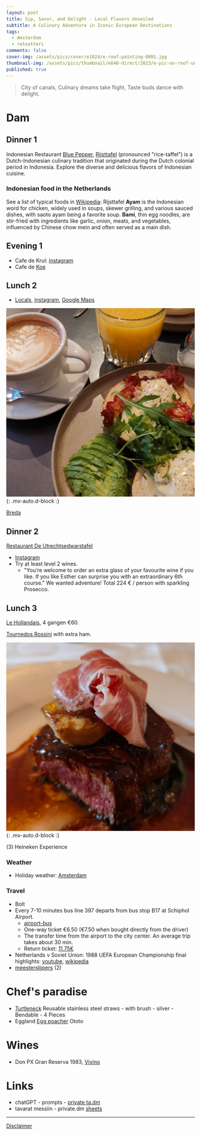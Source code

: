 ```yaml
---
layout: post
title: Sip, Savor, and Delight - Local Flavors Unveiled
subtitle: A Culinary Adventure in Iconic European Destinations
tags:
  - Amsterdam
  - reteatteri
comments: false
cover-img: /assets/pics/cover/e1024/e-roof-painting-0001.jpg
thumbnail-img: /assets/pics/thumbnail/e640-direct/2023/e-pic-on-roof-uncle-0001.jpg
published: true
---
```


<!--


-->

> City of canals,
Culinary dreams take flight,
Taste buds dance with delight.

# Dam

## Dinner 1

Indonesian Restaurant [Blue Pepper](https://restaurantbluepepper.com/), [Rijsttafel](https://en.wikipedia.org/wiki/Rijsttafel) (pronounced "rice-taffel") is a Dutch-Indonesian culinary tradition that originated during the Dutch colonial period in Indonesia. Explore the diverse and delicious flavors of Indonesian cuisine.

### Indonesian food in the Netherlands

See a list of typical foods in [Wikipedia](https://en.wikipedia.org/wiki/Rijsttafel): Rijsttafel
**Ayam** is the Indonesian word for chicken, widely used in soups, skewer grilling, and various sauced dishes, with saoto ayam being a favorite soup. **Bami**, thin egg noodles, are stir-fried with ingredients like garlic, onion, meats, and vegetables, influenced by Chinese chow mein and often served as a main dish.

## Evening 1

- Cafe de Krul: [instagram](https://www.instagram.com/cafedekrul/?hl=en)
- Cafe de [Koe](https://cafedekoe.nl/)

## Lunch 2

- [Locals](https://www.localscoffee.nl/), [instagram](https://www.instagram.com/locals.coffee/?hl=fi), [Google Maps](https://maps.app.goo.gl/kJ5wSVuX4TXxkFm78)

![b.01.locals](/assets/pics/thumbnail/e1080-direct/dam-23/e-pic-0001.jpg){: .mx-auto.d-block :}

[Breda](https://bredagroup-amsterdam.com/restaurant-breda-amsterdam/?lang=en)


## Dinner 2

[Restaurant De Utrechtsedwarstafel](https://www.utrechtsedwarstafel.com/)
  - [Instagram](https://www.instagram.com/deutrechtsedwarstafel/)
  - Try at least level 2 wines.
    - "You’re welcome to order an extra glass of your favourite wine if you like. If you like Esther can surprise you with an extraordinary 6th course." We wanted adventure! Total 224 € / person with sparkling Prosecco.

## Lunch 3

[Le Hollandais](https://www.lehollandais.nl/), 4 gangen €60.

[Tournedos Rossini](https://en.wikipedia.org/wiki/Tournedos_Rossini) with extra ham.

![b.01.Rossini](/assets/pics/thumbnail/e1080-direct/dam-23/e-pic-0002.jpg){: .mx-auto.d-block :}

(3) Heineken Experience


 
### Weather

- Holiday weather: [Amsterdam](https://www.holiday-weather.com/amsterdam/averages/november/)

### Travel

- Bolt
- Every 7-10 minutes bus line 397 departs from bus stop B17 at Schiphol Airport.
  - [airport-bus](https://www.amsterdamsights.com/about/airport-bus.html)
  - One-way ticket €6.50 (€7.50 when bought directly from the driver)
  - The transfer time from the airport to the city center. An average trip takes about 30 min.
  - Return ticket: [11.75€](https://www.getyourguide.com/amsterdam-l36/amsterdam-airport-express-return-trip-to-the-city-center-t165665/?date_from=2023-11-03&date_to=2023-11-03&partner=true&ranking_uuid=47c01ebe-6339-4580-ac70-e0b9e96e5659)
- Netherlands v Soviet Union: 1988 UEFA European Championship final highlights: [youtube](https://youtu.be/gVZdz0fbdcg?si=9fEWCrBKgtBz3lYJ), [wikipedia](https://fi.wikipedia.org/wiki/Jalkapallon_Euroopan-mestaruuskilpailut_1988)
- [meesterslijpers](https://www.meesterslijpers.nl/) (2)

# Chef's paradise

- [Turtleneck](https://cookinglife.eu/turtleneck-reusable-stainless-steel-straws-set-of-4/) Reusable stainless steel straws - with brush - silver - Bendable - 4 Pieces
- Eggland [Egg poacher](https://ototodesign.com/products/eggland-egg-poacher) Ototo


# Wines

- Don PX Gran Reserva 1983, [Vivino](https://www.vivino.com/US/en/es-toro-albala-don-px-gran-reserva/w/86829?year=1983)

# Links

- chatGPT - prompts - [private ta.dm](https://docs.google.com/document/d/1n1Vl_3XI5mYtdwjpzkOmbijMq9S61ba18t5PttlT9xE/edit?usp=sharing)
- tavarat messiin - private.dm [sheets](https://docs.google.com/spreadsheets/d/19BkGyPCeYUFju6qmrPmDd3s-zcD2MNX5jRguvoorb1c/edit?usp=sharing)

---

[Disclaimer](https://talonendm.github.io/disclaimer)

